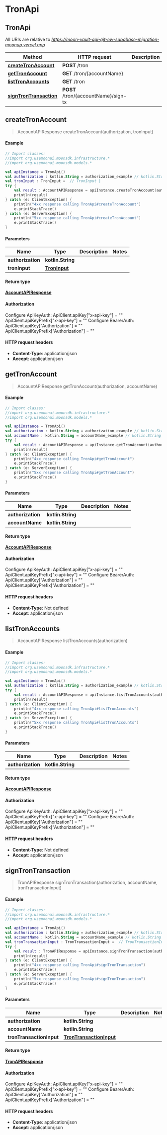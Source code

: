 # TronApi

## TronApi

All URIs are relative to _https://moon-vault-api-git-ew-supabase-migration-moonup.vercel.app_

| Method                                                    | HTTP request                         | Description |
| --------------------------------------------------------- | ------------------------------------ | ----------- |
| [**createTronAccount**](tronapi.md#createTronAccount)     | **POST** /tron                       |             |
| [**getTronAccount**](tronapi.md#getTronAccount)           | **GET** /tron/{accountName}          |             |
| [**listTronAccounts**](tronapi.md#listTronAccounts)       | **GET** /tron                        |             |
| [**signTronTransaction**](tronapi.md#signTronTransaction) | **POST** /tron/{accountName}/sign-tx |             |

## **createTronAccount**

> AccountAPIResponse createTronAccount(authorization, tronInput)

#### Example

```kotlin
// Import classes:
//import org.usemoonai.moonsdk.infrastructure.*
//import org.usemoonai.moonsdk.models.*

val apiInstance = TronApi()
val authorization : kotlin.String = authorization_example // kotlin.String | 
val tronInput : TronInput =  // TronInput | 
try {
    val result : AccountAPIResponse = apiInstance.createTronAccount(authorization, tronInput)
    println(result)
} catch (e: ClientException) {
    println("4xx response calling TronApi#createTronAccount")
    e.printStackTrace()
} catch (e: ServerException) {
    println("5xx response calling TronApi#createTronAccount")
    e.printStackTrace()
}
```

#### Parameters

| Name              | Type                          | Description | Notes |
| ----------------- | ----------------------------- | ----------- | ----- |
| **authorization** | **kotlin.String**             |             |       |
| **tronInput**     | [**TronInput**](troninput.md) |             |       |

#### Return type

[**AccountAPIResponse**](accountapiresponse.md)

#### Authorization

Configure ApiKeyAuth: ApiClient.apiKey\["x-api-key"] = "" ApiClient.apiKeyPrefix\["x-api-key"] = "" Configure BearerAuth: ApiClient.apiKey\["Authorization"] = "" ApiClient.apiKeyPrefix\["Authorization"] = ""

#### HTTP request headers

* **Content-Type**: application/json
* **Accept**: application/json

## **getTronAccount**

> AccountAPIResponse getTronAccount(authorization, accountName)

#### Example

```kotlin
// Import classes:
//import org.usemoonai.moonsdk.infrastructure.*
//import org.usemoonai.moonsdk.models.*

val apiInstance = TronApi()
val authorization : kotlin.String = authorization_example // kotlin.String | 
val accountName : kotlin.String = accountName_example // kotlin.String | 
try {
    val result : AccountAPIResponse = apiInstance.getTronAccount(authorization, accountName)
    println(result)
} catch (e: ClientException) {
    println("4xx response calling TronApi#getTronAccount")
    e.printStackTrace()
} catch (e: ServerException) {
    println("5xx response calling TronApi#getTronAccount")
    e.printStackTrace()
}
```

#### Parameters

| Name              | Type              | Description | Notes |
| ----------------- | ----------------- | ----------- | ----- |
| **authorization** | **kotlin.String** |             |       |
| **accountName**   | **kotlin.String** |             |       |

#### Return type

[**AccountAPIResponse**](accountapiresponse.md)

#### Authorization

Configure ApiKeyAuth: ApiClient.apiKey\["x-api-key"] = "" ApiClient.apiKeyPrefix\["x-api-key"] = "" Configure BearerAuth: ApiClient.apiKey\["Authorization"] = "" ApiClient.apiKeyPrefix\["Authorization"] = ""

#### HTTP request headers

* **Content-Type**: Not defined
* **Accept**: application/json

## **listTronAccounts**

> AccountAPIResponse listTronAccounts(authorization)

#### Example

```kotlin
// Import classes:
//import org.usemoonai.moonsdk.infrastructure.*
//import org.usemoonai.moonsdk.models.*

val apiInstance = TronApi()
val authorization : kotlin.String = authorization_example // kotlin.String | 
try {
    val result : AccountAPIResponse = apiInstance.listTronAccounts(authorization)
    println(result)
} catch (e: ClientException) {
    println("4xx response calling TronApi#listTronAccounts")
    e.printStackTrace()
} catch (e: ServerException) {
    println("5xx response calling TronApi#listTronAccounts")
    e.printStackTrace()
}
```

#### Parameters

| Name              | Type              | Description | Notes |
| ----------------- | ----------------- | ----------- | ----- |
| **authorization** | **kotlin.String** |             |       |

#### Return type

[**AccountAPIResponse**](accountapiresponse.md)

#### Authorization

Configure ApiKeyAuth: ApiClient.apiKey\["x-api-key"] = "" ApiClient.apiKeyPrefix\["x-api-key"] = "" Configure BearerAuth: ApiClient.apiKey\["Authorization"] = "" ApiClient.apiKeyPrefix\["Authorization"] = ""

#### HTTP request headers

* **Content-Type**: Not defined
* **Accept**: application/json

## **signTronTransaction**

> TronAPIResponse signTronTransaction(authorization, accountName, tronTransactionInput)

#### Example

```kotlin
// Import classes:
//import org.usemoonai.moonsdk.infrastructure.*
//import org.usemoonai.moonsdk.models.*

val apiInstance = TronApi()
val authorization : kotlin.String = authorization_example // kotlin.String | 
val accountName : kotlin.String = accountName_example // kotlin.String | 
val tronTransactionInput : TronTransactionInput =  // TronTransactionInput | 
try {
    val result : TronAPIResponse = apiInstance.signTronTransaction(authorization, accountName, tronTransactionInput)
    println(result)
} catch (e: ClientException) {
    println("4xx response calling TronApi#signTronTransaction")
    e.printStackTrace()
} catch (e: ServerException) {
    println("5xx response calling TronApi#signTronTransaction")
    e.printStackTrace()
}
```

#### Parameters

| Name                     | Type                                                | Description | Notes |
| ------------------------ | --------------------------------------------------- | ----------- | ----- |
| **authorization**        | **kotlin.String**                                   |             |       |
| **accountName**          | **kotlin.String**                                   |             |       |
| **tronTransactionInput** | [**TronTransactionInput**](trontransactioninput.md) |             |       |

#### Return type

[**TronAPIResponse**](tronapiresponse.md)

#### Authorization

Configure ApiKeyAuth: ApiClient.apiKey\["x-api-key"] = "" ApiClient.apiKeyPrefix\["x-api-key"] = "" Configure BearerAuth: ApiClient.apiKey\["Authorization"] = "" ApiClient.apiKeyPrefix\["Authorization"] = ""

#### HTTP request headers

* **Content-Type**: application/json
* **Accept**: application/json
